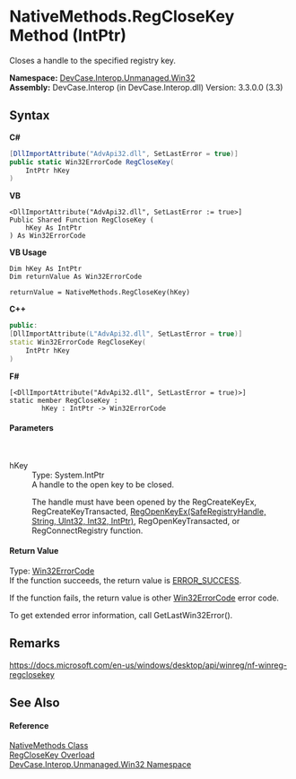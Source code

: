 # NativeMethods.RegCloseKey Method (IntPtr)
 

Closes a handle to the specified registry key.

**Namespace:**&nbsp;<a href="N_DevCase_Interop_Unmanaged_Win32">DevCase.Interop.Unmanaged.Win32</a><br />**Assembly:**&nbsp;DevCase.Interop (in DevCase.Interop.dll) Version: 3.3.0.0 (3.3)

## Syntax

**C#**<br />
``` C#
[DllImportAttribute("AdvApi32.dll", SetLastError = true)]
public static Win32ErrorCode RegCloseKey(
	IntPtr hKey
)
```

**VB**<br />
``` VB
<DllImportAttribute("AdvApi32.dll", SetLastError := true>]
Public Shared Function RegCloseKey ( 
	hKey As IntPtr
) As Win32ErrorCode
```

**VB Usage**<br />
``` VB Usage
Dim hKey As IntPtr
Dim returnValue As Win32ErrorCode

returnValue = NativeMethods.RegCloseKey(hKey)
```

**C++**<br />
``` C++
public:
[DllImportAttribute(L"AdvApi32.dll", SetLastError = true)]
static Win32ErrorCode RegCloseKey(
	IntPtr hKey
)
```

**F#**<br />
``` F#
[<DllImportAttribute("AdvApi32.dll", SetLastError = true)>]
static member RegCloseKey : 
        hKey : IntPtr -> Win32ErrorCode 

```


#### Parameters
&nbsp;<dl><dt>hKey</dt><dd>Type: System.IntPtr<br />A handle to the open key to be closed. 

 The handle must have been opened by the RegCreateKeyEx, RegCreateKeyTransacted, <a href="M_DevCase_Interop_Unmanaged_Win32_NativeMethods_RegOpenKeyEx">RegOpenKeyEx(SafeRegistryHandle, String, UInt32, Int32, IntPtr)</a>, RegOpenKeyTransacted, or RegConnectRegistry function.</dd></dl>

#### Return Value
Type: <a href="T_DevCase_Interop_Unmanaged_Win32_Enums_Win32ErrorCode">Win32ErrorCode</a><br />If the function succeeds, the return value is <a href="T_DevCase_Interop_Unmanaged_Win32_Enums_Win32ErrorCode">ERROR_SUCCESS</a>. 

 If the function fails, the return value is other <a href="T_DevCase_Interop_Unmanaged_Win32_Enums_Win32ErrorCode">Win32ErrorCode</a> error code. 

 To get extended error information, call GetLastWin32Error().

## Remarks
<a href="https://docs.microsoft.com/en-us/windows/desktop/api/winreg/nf-winreg-regclosekey" target="_blank">https://docs.microsoft.com/en-us/windows/desktop/api/winreg/nf-winreg-regclosekey</a>

## See Also


#### Reference
<a href="T_DevCase_Interop_Unmanaged_Win32_NativeMethods">NativeMethods Class</a><br /><a href="Overload_DevCase_Interop_Unmanaged_Win32_NativeMethods_RegCloseKey">RegCloseKey Overload</a><br /><a href="N_DevCase_Interop_Unmanaged_Win32">DevCase.Interop.Unmanaged.Win32 Namespace</a><br />